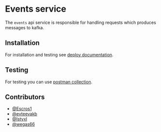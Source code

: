 # Events service

The `events` api service is responsible for handling requests which produces messages to kafka.

## Installation

For installation and testing see [deploy documentation](../../deploy/events_api/README.md).

## Testing

For testing you can use [postman collection](services/events_api/events.postman_collection.json).

## Contributors

- [@Escros1](https://github.com/Escros1)
- [@evteevakb](https://github.com/evteevakb)
- [@IstyxI](https://github.com/IstyxI)
- [@wegas66](https://github.com/wegas66)
